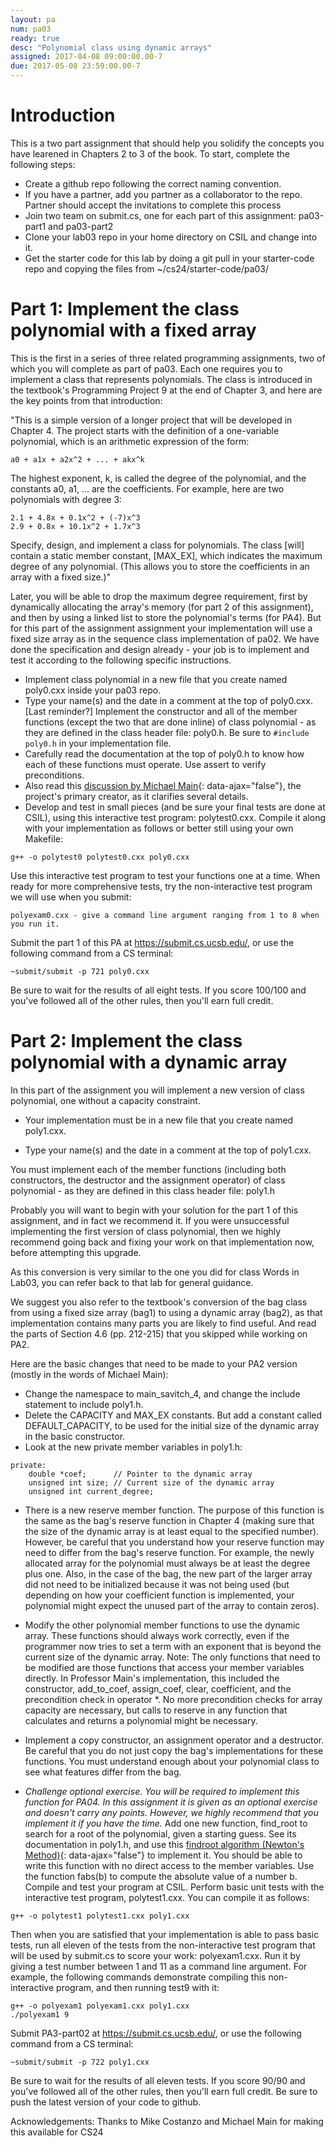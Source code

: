 ```yaml
---
layout: pa
num: pa03	
ready: true
desc: "Polynomial class using dynamic arrays"
assigned: 2017-04-08 09:00:00.00-7
due: 2017-05-08 23:59:00.00-7
---
```


<div markdown="1">

# Introduction

This is a two part assignment that should help you solidify the concepts you have learened in Chapters 2 to 3 of the book. To start, complete the following steps:

* Create a github repo following the correct naming convention. 
* If you have a partner, add you partner as a collaborator to the repo. Partner should accept the invitations to complete this process
* Join two team on submit.cs, one for each part of this assignment: pa03-part1 and pa03-part2
* Clone your lab03 repo in your home directory on CSIL and change into it.
* Get the starter code for this lab by doing a git pull in your starter-code repo and copying the files from ~/cs24/starter-code/pa03/


# Part 1: Implement the class polynomial with a fixed array

This is the first in a series of three related programming assignments, two of which you will complete as part of pa03. Each one requires you to implement a class that represents polynomials. The class is introduced in the textbook's Programming Project 9 at the end of Chapter 3, and here are the key points from that introduction:

"This is a simple version of a longer project that will be developed in Chapter 4. The project starts with the definition of a one-variable polynomial, which is an arithmetic expression of the form:

```
a0 + a1x + a2x^2 + ... + akx^k
```

The highest exponent, k, is called the degree of the polynomial, and the constants a0, a1, ... are the coefficients. For example, here are two polynomials with degree 3:

```
2.1 + 4.8x + 0.1x^2 + (-7)x^3
2.9 + 0.8x + 10.1x^2 + 1.7x^3
```
Specify, design, and implement a class for polynomials. The class [will] contain a static member constant, [MAX_EX], which indicates the maximum degree of any polynomial. (This allows you to store the coefficients in an array with a fixed size.)"

Later, you will be able to drop the maximum degree requirement, first by dynamically allocating the array's memory (for part 2 of this assignment), and then by using a linked list to store the polynomial's terms (for PA4). But for this part of the assignment assignment your implementation will use a fixed size array as in the sequence class implementation of pa02. We have done the specification and design already - your job is to implement and test it according to the following specific instructions.


* Implement class polynomial in a new file that you create named poly0.cxx inside your pa03 repo.
* Type your name(s) and the date in a comment at the top of poly0.cxx. [Last reminder?]
Implement the constructor and all of the member functions (except the two that are done inline) of class polynomial - as they are defined in the class header file: poly0.h. Be sure to <code>#include poly0.h</code> in your implementation file.
* Carefully read the documentation at the top of poly0.h to know how each of these functions must operate. Use assert to verify preconditions.
* Also read this [discussion by Michael Main](pa03-part1-discussion.md){: data-ajax="false"}, the project's primary creator, as it clarifies several details.
* Develop and test in small pieces (and be sure your final tests are done at CSIL), using this interactive test program: polytest0.cxx. Compile it along with your implementation as follows or better still using your own Makefile:

```
g++ -o polytest0 polytest0.cxx poly0.cxx
```

Use this interactive test program to test your functions one at a time. When ready for more comprehensive tests, try the non-interactive test program we will use when you submit: 

```
polyexam0.cxx - give a command line argument ranging from 1 to 8 when you run it.
```

Submit the part 1 of this PA at https://submit.cs.ucsb.edu/, or use the following command from a CS terminal:

```
~submit/submit -p 721 poly0.cxx
```

Be sure to wait for the results of all eight tests. If you score 100/100 and you've followed all of the other rules, then you'll earn full credit.


# Part 2: Implement the class polynomial with a dynamic array


In this part of the assignment you will implement a new version of class polynomial, one without a capacity constraint.


* Your implementation must be in a new file that you create named poly1.cxx.

* Type your name(s) and the date in a comment at the top of poly1.cxx.


You must implement each of the member functions (including both constructors, the destructor and the assignment operator) of class polynomial - as they are defined in this class header file: poly1.h 


Probably you will want to begin with your solution for the part 1 of this assignment, and in fact we recommend it. If you were unsuccessful implementing the first version of class polynomial, then we highly recommend going back and fixing your work on that implementation now, before attempting this upgrade.

As this conversion is very similar to the one you did for class Words in Lab03, you can refer back to that lab for general guidance.

We suggest you also refer to the textbook's conversion of the bag class from using a fixed size array (bag1) to using a dynamic array (bag2), as that implementation contains many parts you are likely to find useful. And read the parts of Section 4.6 (pp. 212-215) that you skipped while working on PA2.

Here are the basic changes that need to be made to your PA2 version (mostly in the words of Michael Main):

* Change the namespace to main_savitch_4, and change the include statement to include poly1.h.
* Delete the CAPACITY and MAX_EX constants. But add a constant called DEFAULT_CAPACITY, to be used for the initial size of the dynamic array in the basic constructor.
* Look at the new private member variables in poly1.h:
```
private:
    double *coef;      // Pointer to the dynamic array
    unsigned int size; // Current size of the dynamic array
    unsigned int current_degree;
```

* There is a new reserve member function. The purpose of this function is the same as the bag's reserve function in Chapter 4 (making sure that the size of the dynamic array is at least equal to the specified number). However, be careful that you understand how your reserve function may need to differ from the bag's reserve function. For example, the newly allocated array for the polynomial must always be at least the degree plus one. Also, in the case of the bag, the new part of the larger array did not need to be initialized because it was not being used (but depending on how your coefficient function is implemented, your polynomial might expect the unused part of the array to contain zeros).

* Modify the other polynomial member functions to use the dynamic array. These functions should always work correctly, even if the programmer now tries to set a term with an exponent that is beyond the current size of the dynamic array. Note: The only functions that need to be modified are those functions that access your member variables directly. In Professor Main's implementation, this included the constructor, add_to_coef, assign_coef, clear, coefficient, and the precondition check in operator *. No more precondition checks for array capacity are necessary, but calls to reserve in any function that calculates and returns a polynomial might be necessary.

* Implement a copy constructor, an assignment operator and a destructor. Be careful that you do not just copy the bag's implementations for these functions. You must understand enough about your polynomial class to see what features differ from the bag.

* *Challenge optional exercise. You will be required to implement this function for PA04. In this assignment it is given as an optional exercise and doesn't carry any points. However, we highly recommend that you implement it if you have the time.* Add one new function, find_root to search for a root of the polynomial, given a starting guess. See its documentation in poly1.h, and use this [findroot algorithm (Newton's Method)](findroot.md){: data-ajax="false"} to implement it. You should be able to write this function with no direct access to the member variables. Use the <cmath>function fabs(b) to compute the absolute value of a number b.
Compile and test your program at CSIL. Perform basic unit tests with the interactive test program, polytest1.cxx. You can compile it as follows:

```
g++ -o polytest1 polytest1.cxx poly1.cxx
```

Then when you are satisfied that your implementation is able to pass basic tests, run all eleven of the tests from the non-interactive test program that will be used by submit.cs to score your work: polyexam1.cxx. Run it by giving a test number between 1 and 11 as a command line argument. For example, the following commands demonstrate compiling this non-interactive program, and then running test9 with it:

```
g++ -o polyexam1 polyexam1.cxx poly1.cxx
./polyexam1 9

```
Submit PA3-part02 at https://submit.cs.ucsb.edu/, or use the following command from a CS terminal:

```
~submit/submit -p 722 poly1.cxx

```
Be sure to wait for the results of all eleven tests. If you score 90/90 and you've followed all of the other rules, then you'll earn full credit. Be sure to push the latest version of your code to github.

Acknowledgements: Thanks to Mike Costanzo and Michael Main for making this available for CS24

